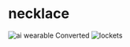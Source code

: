 # necklace
![ai wearable  Converted](https://github.com/AugmentHub/necklace/assets/49680322/2e6533bd-870b-422c-a051-b519a2bb51ef)
![lockets](https://github.com/AugmentHub/necklace/assets/49680322/52a7e78b-a68c-44a9-918e-d2cfe4a80f94)
